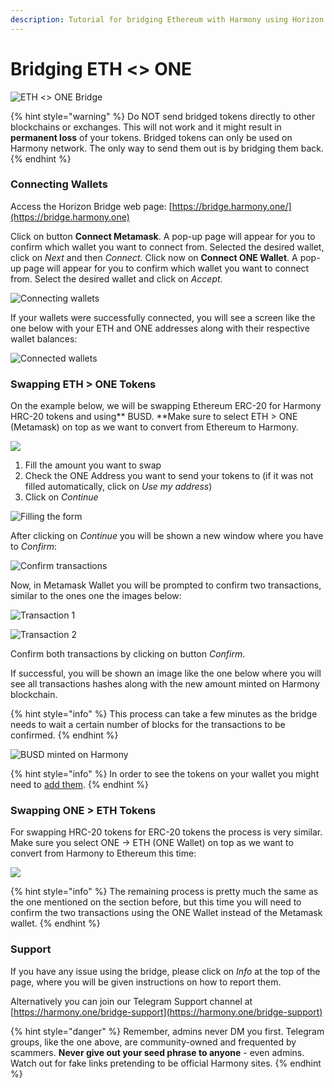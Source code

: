 ```yaml
---
description: Tutorial for bridging Ethereum with Harmony using Horizon
---
```


# Bridging ETH <> ONE

![ETH <> ONE Bridge](https://gblobscdn.gitbook.com/assets%2F-LlEOlYqEG\_GKuO5Rehq%2F-MJgEiGq78hcZcouJrFL%2F-MJgLib1cRoa7KET4yfZ%2Fhorizon-introduction.png?alt=media\&token=9163efad-0884-4aa2-b31c-442576c4f9a0)

{% hint style="warning" %}
Do NOT send bridged tokens directly to other blockchains or exchanges. This will not work and it might result in **permanent loss** of your tokens. Bridged tokens can only be used on Harmony network. The only way to send them out is by bridging them back.
{% endhint %}

### Connecting Wallets

Access the Horizon Bridge web page: [https://bridge.harmony.one/](https://bridge.harmony.one)

Click on button **Connect Metamask**. A pop-up page will appear for you to confirm which wallet you want to connect from. Selected the desired wallet, click on _Next_ and then _Connect_. Click now on **Connect ONE Wallet**. A pop-up page will appear for you to confirm which wallet you want to connect from. Select the desired wallet and click on _Accept_.

![Connecting wallets](../../.gitbook/assets/horizon-connect-wallets.png)

If your wallets were successfully connected, you will see a screen like the one below with your ETH and ONE addresses along with their respective wallet balances:

![Connected wallets](../../.gitbook/assets/horizon-wallets-connected.png)

### Swapping ETH > ONE Tokens

On the example below, we will be swapping Ethereum ERC-20 for Harmony HRC-20 tokens and using** BUSD. **Make sure to select ETH > ONE (Metamask) on top as we want to convert from Ethereum to Harmony.

![](../../.gitbook/assets/eth-one.png)

1. Fill the amount you want to swap
2. Check the ONE Address you want to send your tokens to (if it was not filled automatically, click on _Use my address_)
3. Click on _Continue_

![Filling the form](../../.gitbook/assets/swap-busd-filling.png)

After clicking on _Continue_ you will be shown a new window where you have to _Confirm_:

![Confirm transactions](../../.gitbook/assets/horizon-confirm.png)

Now, in Metamask Wallet you will be prompted to confirm two transactions, similar to the ones one the images below:

![Transaction 1](../../.gitbook/assets/horizon-txfee1.png)

![Transaction 2](../../.gitbook/assets/horizon-txfee2.png)

Confirm both transactions by clicking on button _Confirm_.

If successful, you will be shown an image like the one below where you will see all transactions hashes along with the new amount minted on Harmony blockchain.

{% hint style="info" %}
This process can take a few minutes as the bridge needs to wait a certain number of blocks for the transactions to be confirmed.
{% endhint %}

![BUSD minted on Harmony](../../.gitbook/assets/horizon-swap-done.png)

{% hint style="info" %}
In order to see the tokens on your wallet you might need to [add them](adding-tokens.md).
{% endhint %}

### Swapping ONE > ETH Tokens

For swapping HRC-20 tokens for ERC-20 tokens the process is very similar. Make sure you select ONE -> ETH (ONE Wallet) on top as we want to convert from Harmony to Ethereum this time:

![](../../.gitbook/assets/one-eth.png)

{% hint style="info" %}
The remaining process is pretty much the same as the one mentioned on the section before, but this time you will need to confirm the two transactions using the ONE Wallet instead of the Metamask wallet.
{% endhint %}

### Support

If you have any issue using the bridge, please click on _Info_ at the top of the page, where you will be given instructions on how to report them.

Alternatively you can join our Telegram Support channel at [https://harmony.one/bridge-support](https://harmony.one/bridge-support)

{% hint style="danger" %}
Remember, admins never DM you first. Telegram groups, like the one above, are community-owned and frequented by scammers. **Never give out your seed phrase to anyone** - even admins. Watch out for fake links pretending to be official Harmony sites.
{% endhint %}

